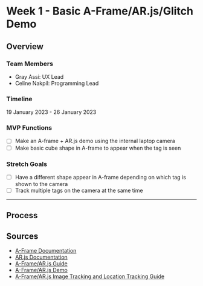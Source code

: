 # Week 1 - Basic A-Frame/AR.js/Glitch Demo

## Overview

### Team Members

- Gray Assi: UX Lead
- Celine Nakpil: Programming Lead

### Timeline

19 January 2023 - 26 January 2023

### MVP Functions

- [ ] Make an A-frame + AR.js demo using the internal laptop camera
- [ ] Make basic cube shape in A-frame to appear when the tag is seen

### Stretch Goals

- [ ] Have a different shape appear in A-frame depending on which tag is shown to the camera
- [ ] Track multiple tags on the camera at the same time

---

## Process

## Sources

- [A-Frame Documentation](https://aframe.io/docs/1.4.0/introduction/)
- [AR.js Documentation](https://ar-js-org.github.io/AR.js-Docs/)
- [A-Frame/AR.js Guide](https://aframe.io/blog/arjs/)
- [A-Frame/AR.js Demo](https://medium.com/arjs/augmented-reality-in-10-lines-of-html-4e193ea9fdbf)
- [A-Frame/AR.js Image Tracking and Location Tracking Guide](https://aframe.io/blog/arjs3/)
